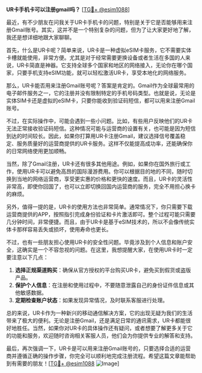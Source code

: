 **UR卡手机卡可以注册gmail吗？** [[TG💪+ @esim1088](https://t.me/s/esim1088)]

最近，有不少朋友在问我关于UR卡手机卡的问题，特别是关于它是否能够用来注册Gmail账号。其实，这并不是一个特别复杂的问题，但为了让大家更好地了解，我还是想详细地跟大家聊聊。

首先，什么是UR卡呢？简单来说，UR卡是一种虚拟eSIM卡服务，它不需要实体卡槽就能使用，非常方便。尤其是对于经常需要更换设备或者生活在多国的人来说，UR卡简直是神器。它支持全球多个国家和地区的网络接入，无论你在哪个国家，只要手机支持eSIM功能，就可以轻松激活UR卡，享受本地化的网络服务。

那么，UR卡能否用来注册Gmail账号呢？答案是肯定的。Gmail作为全球最常用的电子邮件服务之一，它的注册并没有限制特定的手机号码类型。也就是说，无论是实体SIM卡还是虚拟的eSIM卡，只要你能收到验证码短信，都可以用来注册Gmail账号。

不过，在实际操作中，可能会遇到一些小问题。比如，有些用户反映他们的UR卡无法正常接收验证码短信。这种情况可能与运营商的设置有关，也可能是因为短信到达的时间较长。因此，如果你打算用UR卡注册Gmail，建议选择信号覆盖稳定、服务质量好的运营商提供的UR卡服务。这样不仅能提高成功率，还能确保你的日常网络使用更加顺畅。

当然，除了Gmail注册，UR卡还有很多其他用途。例如，如果你在国外旅行或工作，使用UR卡可以避免高昂的国际漫游费用。你可以根据目的地的不同，随时切换到当地的网络运营商，享受更实惠的价格和更快的速度。而且，UR卡的灵活性非常高，即使你回国了，也可以立即切换回国内运营商的服务，完全不用担心换卡的麻烦。

另外，值得一提的是，UR卡的使用方法也非常简单。通常情况下，你只需要下载运营商提供的APP，按照指引完成身份验证和卡片激活即可。整个过程可能只需要几分钟时间，非常便捷。而且，由于UR卡是基于eSIM技术的，所以不会像传统实体卡那样容易丢失或损坏，使用寿命也更长。

不过，也有一些朋友担心使用UR卡的安全性问题。毕竟涉及到个人信息和账户安全，这确实是一个不容忽视的问题。在这里，我想提醒大家，在使用UR卡时一定要注意以下几点：

1. **选择正规渠道购买**：确保从官方授权的平台购买UR卡，避免买到假货或盗版产品。
2. **保护个人信息**：在注册和使用过程中，不要随意泄露自己的身份证件信息或其他敏感数据。
3. **定期检查账户状态**：如果发现异常情况，及时联系客服进行处理。

总的来说，UR卡作为一种新兴的移动通信解决方案，它的出现无疑为我们的生活带来了极大的便利。无论是注册Gmail，还是满足日常的通讯需求，UR卡都能很好地胜任。当然，如果你对UR卡的具体操作还有疑问，或者想要了解更多关于它的功能和服务，欢迎随时咨询相关客服人员，他们会为你提供专业的解答和支持。

最后，再次强调一下，UR卡是可以用来注册Gmail账号的，只要选择合适的运营商并遵循正确的操作步骤，你完全可以顺利地完成注册流程。希望这篇文章能帮助到有需要的朋友！[[TG💪+ @esim1088](https://t.me/s/esim1088) ![Image](https://i.postimg.cc/4NQfJmqS/Snipaste-2025-05-13-00-14-12.png)]
